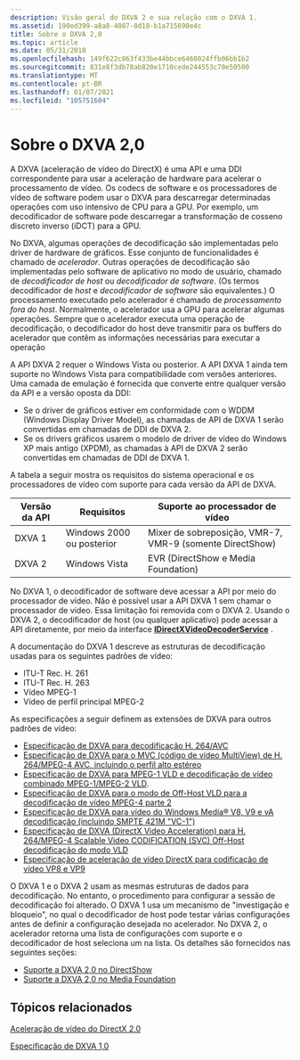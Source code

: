 ```yaml
---
description: Visão geral do DXVA 2 e sua relação com o DXVA 1.
ms.assetid: 190ed399-a8a8-4087-8d18-b1a715690e4c
title: Sobre o DXVA 2,0
ms.topic: article
ms.date: 05/31/2018
ms.openlocfilehash: 149f622c863f433be44bbce6460024ffb06bb1b2
ms.sourcegitcommit: 831e8f3db78ab820e1710cede244553c70e50500
ms.translationtype: MT
ms.contentlocale: pt-BR
ms.lasthandoff: 01/07/2021
ms.locfileid: "105751604"
---
```

# <a name="about-dxva-20"></a>Sobre o DXVA 2,0

A DXVA (aceleração de vídeo do DirectX) é uma API e uma DDI correspondente para usar a aceleração de hardware para acelerar o processamento de vídeo. Os codecs de software e os processadores de vídeo de software podem usar o DXVA para descarregar determinadas operações com uso intensivo de CPU para a GPU. Por exemplo, um decodificador de software pode descarregar a transformação de cosseno discreto inverso (iDCT) para a GPU.

No DXVA, algumas operações de decodificação são implementadas pelo driver de hardware de gráficos. Esse conjunto de funcionalidades é chamado de *acelerador*. Outras operações de decodificação são implementadas pelo software de aplicativo no modo de usuário, chamado de *decodificador de host* ou *decodificador de software*. (Os termos decodificador de *host* e *decodificador de software* são equivalentes.) O processamento executado pelo acelerador é chamado de *processamento fora do host*. Normalmente, o acelerador usa a GPU para acelerar algumas operações. Sempre que o acelerador executa uma operação de decodificação, o decodificador do host deve transmitir para os buffers do acelerador que contêm as informações necessárias para executar a operação

A API DXVA 2 requer o Windows Vista ou posterior. A API DXVA 1 ainda tem suporte no Windows Vista para compatibilidade com versões anteriores. Uma camada de emulação é fornecida que converte entre qualquer versão da API e a versão oposta da DDI:

-   Se o driver de gráficos estiver em conformidade com o WDDM (Windows Display Driver Model), as chamadas de API de DXVA 1 serão convertidas em chamadas de DDI de DXVA 2.
-   Se os drivers gráficos usarem o modelo de driver de vídeo do Windows XP mais antigo (XPDM), as chamadas à API de DXVA 2 serão convertidas em chamadas de DDI de DXVA 1.

A tabela a seguir mostra os requisitos do sistema operacional e os processadores de vídeo com suporte para cada versão da API de DXVA.



| Versão da API | Requisitos          | Suporte ao processador de vídeo                        |
|-------------|-----------------------|-----------------------------------------------|
| DXVA 1      | Windows 2000 ou posterior | Mixer de sobreposição, VMR-7, VMR-9 (somente DirectShow) |
| DXVA 2      | Windows Vista         | EVR (DirectShow e Media Foundation)         |



 

No DXVA 1, o decodificador de software deve acessar a API por meio do processador de vídeo. Não é possível usar a API DXVA 1 sem chamar o processador de vídeo. Essa limitação foi removida com o DXVA 2. Usando o DXVA 2, o decodificador de host (ou qualquer aplicativo) pode acessar a API diretamente, por meio da interface [**IDirectXVideoDecoderService**](/windows/win32/api/dxva2api/nn-dxva2api-idirectxvideodecoderservice) .

A documentação do DXVA 1 descreve as estruturas de decodificação usadas para os seguintes padrões de vídeo:

-   ITU-T Rec. H. 261
-   ITU-T Rec. H. 263
-   Vídeo MPEG-1
-   Vídeo de perfil principal MPEG-2

As especificações a seguir definem as extensões de DXVA para outros padrões de vídeo:

-   [Especificação de DXVA para decodificação H. 264/AVC](https://www.microsoft.com/downloads/details.aspx?FamilyID=3d1c290b-310b-4ea2-bf76-714063a6d7a6&displaylang=en)
-   [Especificação de DXVA para o MVC (código de vídeo MultiView) de H. 264/MPEG-4 AVC, incluindo o perfil alto estéreo](https://www.microsoft.com/download/details.aspx?id=25200)
-   [Especificação de DXVA para MPEG-1 VLD e decodificação de vídeo combinado MPEG-1/MPEG-2 VLD](https://www.microsoft.com/download/details.aspx?id=9374).
-   [Especificação de DXVA para o modo de Off-Host VLD para a decodificação de vídeo MPEG-4 parte 2](https://www.microsoft.com/download/details.aspx?id=21100)
-   [Especificação de DXVA para vídeo do Windows Media® V8, V9 e vA decodificação (incluindo SMPTE 421M "VC-1")](https://www.microsoft.com/downloads/details.aspx?FamilyID=8792dfdb-8459-4cb7-adb4-fef30b609b31&displaylang=en)
-   [Especificação de DXVA (DirectX Video Acceleration) para H. 264/MPEG-4 Scalable Video CODIFICATION (SVC) Off-Host decodificação do modo VLD](https://www.microsoft.com/downloads/details.aspx?FamilyID=a38538b6-f52c-470b-94be-0cf7c28d46cc&displaylang=en)
-   [Especificação de aceleração de vídeo DirectX para codificação de vídeo VP8 e VP9](https://www.microsoft.com/download/details.aspx?id=49188)

O DXVA 1 e o DXVA 2 usam as mesmas estruturas de dados para decodificação. No entanto, o procedimento para configurar a sessão de decodificação foi alterado. O DXVA 1 usa um mecanismo de "investigação e bloqueio", no qual o decodificador de host pode testar várias configurações antes de definir a configuração desejada no acelerador. No DXVA 2, o acelerador retorna uma lista de configurações com suporte e o decodificador de host seleciona um na lista. Os detalhes são fornecidos nas seguintes seções:

-   [Suporte a DXVA 2,0 no DirectShow](supporting-dxva-2-0-in-directshow.md)
-   [Suporte a DXVA 2,0 no Media Foundation](supporting-dxva-2-0-in-media-foundation.md)

## <a name="related-topics"></a>Tópicos relacionados

<dl> <dt>

[Aceleração de vídeo do DirectX 2,0](directx-video-acceleration-2-0.md)
</dt> <dt>

[Especificação de DXVA 1,0](/windows-hardware/drivers/display/directx-video-acceleration)
</dt> </dl>

 

 

